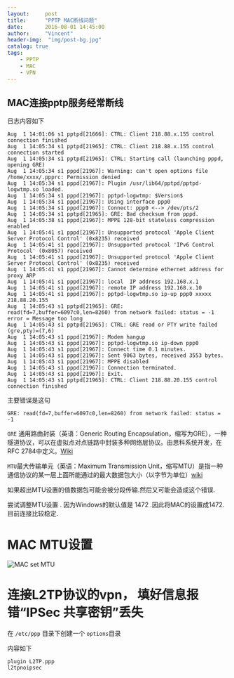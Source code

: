 ```yaml
---
layout:     post
title:      "PPTP MAC断线问题"
date:       2016-08-01 14:45:00
author:     "Vincent"
header-img:  "img/post-bg.jpg"
catalog: true
tags:
    - PPTP 
    - MAC
    - VPN
---
```




## MAC连接pptp服务经常断线

日志内容如下

```
Aug  1 14:01:06 s1 pptpd[21666]: CTRL: Client 218.88.x.155 control connection finished
Aug  1 14:05:34 s1 pptpd[21965]: CTRL: Client 218.88.x.155 control connection started
Aug  1 14:05:34 s1 pptpd[21965]: CTRL: Starting call (launching pppd, opening GRE)
Aug  1 14:05:34 s1 pppd[21967]: Warning: can't open options file /home/xxxx/.ppprc: Permission denied
Aug  1 14:05:34 s1 pppd[21967]: Plugin /usr/lib64/pptpd/pptpd-logwtmp.so loaded.
Aug  1 14:05:34 s1 pppd[21967]: pptpd-logwtmp: $Version$
Aug  1 14:05:34 s1 pppd[21967]: Using interface ppp0
Aug  1 14:05:34 s1 pppd[21967]: Connect: ppp0 <--> /dev/pts/2
Aug  1 14:05:34 s1 pptpd[21965]: GRE: Bad checksum from pppd.
Aug  1 14:05:38 s1 pppd[21967]: MPPE 128-bit stateless compression enabled
Aug  1 14:05:41 s1 pppd[21967]: Unsupported protocol 'Apple Client Server Protocol Control' (0x8235) received
Aug  1 14:05:41 s1 pppd[21967]: Unsupported protocol 'IPv6 Control Protocol' (0x8057) received
Aug  1 14:05:41 s1 pppd[21967]: Unsupported protocol 'Apple Client Server Protocol Control' (0x8235) received
Aug  1 14:05:41 s1 pppd[21967]: Cannot determine ethernet address for proxy ARP
Aug  1 14:05:41 s1 pppd[21967]: local  IP address 192.168.x.1
Aug  1 14:05:41 s1 pppd[21967]: remote IP address 192.168.x.10
Aug  1 14:05:41 s1 pppd[21967]: pptpd-logwtmp.so ip-up ppp0 xxxxx 218.88.20.155
Aug  1 14:05:43 s1 pptpd[21965]: GRE: read(fd=7,buffer=6097c0,len=8260) from network failed: status = -1 error = Message too long
Aug  1 14:05:43 s1 pptpd[21965]: CTRL: GRE read or PTY write failed (gre,pty)=(7,6)
Aug  1 14:05:43 s1 pppd[21967]: Modem hangup
Aug  1 14:05:43 s1 pppd[21967]: pptpd-logwtmp.so ip-down ppp0
Aug  1 14:05:43 s1 pppd[21967]: Connect time 0.1 minutes.
Aug  1 14:05:43 s1 pppd[21967]: Sent 9063 bytes, received 3553 bytes.
Aug  1 14:05:43 s1 pppd[21967]: MPPE disabled
Aug  1 14:05:43 s1 pppd[21967]: Connection terminated.
Aug  1 14:05:43 s1 pppd[21967]: Exit.
Aug  1 14:05:43 s1 pptpd[21965]: CTRL: Client 218.88.20.155 control connection finished
```

主要错误是这句

```
GRE: read(fd=7,buffer=6097c0,len=8260) from network failed: status = -1
```

```GRE``` 通用路由封装（英语：Generic Routing Encapsulation，缩写为GRE），一种隧道协议，可以在虚拟点对点链路中封装多种网络层协议。由思科系统开发，在RFC 2784中定义。[Wiki](https://zh.wikipedia.org/wiki/%E9%80%9A%E7%94%A8%E8%B7%AF%E7%94%B1%E5%B0%81%E8%A3%85)

```MTU```最大传输单元（英语：Maximum Transmission Unit，缩写MTU）是指一种通信协议的某一层上面所能通过的最大数据包大小（以字节为单位）[wiki](https://zh.wikipedia.org/wiki/%E6%9C%80%E5%A4%A7%E4%BC%A0%E8%BE%93%E5%8D%95%E5%85%83)

如果超出MTU设置的值数据包可能会被分段传输.然后又可能会造成这个错误. 

尝试调整MTU设置 . 因为Windows的默认值是 1472 .因此将MAC的设置成1472.目前连接比较稳定.

# MAC MTU设置

![MAC set MTU](/img/in-post/mac_mtu_set.png)


# 连接L2TP协议的vpn， 填好信息报错“IPSec 共享密钥”丢失

在 ```/etc/ppp``` 目录下创建一个 ```options```目录

内容如下 

```
plugin L2TP.ppp
l2tpnoipsec
```